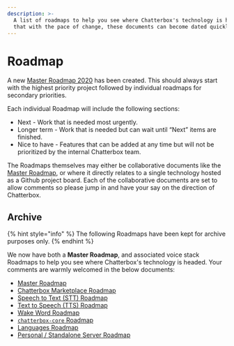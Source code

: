```yaml
---
description: >-
  A list of roadmaps to help you see where Chatterbox's technology is headed. Note
  that with the pace of change, these documents can become dated quickly.
---
```


# Roadmap

A new [Master Roadmap 2020](https://docs.google.com/document/d/1XCSdcszcuWhZsIHpkVrmHhFGHLdx7xqvd_BYELcXqTY/edit) has been created. This should always start with the highest priority project followed by individual roadmaps for secondary priorities.

Each individual Roadmap will include the following sections:

* Next - Work that is needed most urgently.
* Longer term - Work that is needed but can wait until “Next” items are finished.
* Nice to have - Features that can be added at any time but will not be prioritized by the internal Chatterbox team. 

The Roadmaps themselves may either be collaborative documents like the [Master Roadmap](https://docs.google.com/document/d/1XCSdcszcuWhZsIHpkVrmHhFGHLdx7xqvd_BYELcXqTY/edit?usp=sharing), or where it directly relates to a single technology hosted as a Github project board. Each of the collaborative documents are set to allow comments so please jump in and have your say on the direction of Chatterbox.

## Archive

{% hint style="info" %}
The following Roadmaps have been kept for archive purposes only.
{% endhint %}

We now have both a **Master Roadmap**, and associated voice stack Roadmaps to help you see where Chatterbox's technology is headed. Your comments are warmly welcomed in the below documents:

* [Master Roadmap](https://docs.google.com/document/d/1QntesVNTGx-DlSK45gjFi5ToDJtDuMwYY_C-u9C3fFI/edit)
* [Chatterbox Marketplace Roadmap](https://docs.google.com/document/d/1Ai2LcJRYUmzw8L6BK8hKWckFYfAAwzuAUYtw9uRuXuc/edit#heading=h.ck6l3z2vlex4)
* [Speech to Text \(STT\) Roadmap](https://docs.google.com/document/d/1o0b5r8qcxan59TxSeJxBX5x1ehcT1xWiX7b_mN6IfQw/edit#heading=h.ck6l3z2vlex4)
* [Text to Speech \(TTS\) Roadmap](https://docs.google.com/document/d/1gSXU5-UaXSOOA7T9UWz1hT779o36pIYOard3iGXlHCA/edit#heading=h.ck6l3z2vlex4)
* [Wake Word Roadmap](https://docs.google.com/document/d/1UsN9BLuHeiuuP92LEm17GSfufNcRyP1j8HB_W5FUHcE/edit)
* [`chatterbox-core` Roadmap](https://docs.google.com/document/d/1GvhoqC9mUTEDLrwXVSEQ4JecuUMKaTpE1l1FNE6mMTA/edit#heading=h.ck6l3z2vlex4)
* [Languages Roadmap](https://docs.google.com/document/d/1otSj9YBEASCPAgD7MZmUR4m5Nal5O0fjN67y3gJRfNg/edit#heading=h.ck6l3z2vlex4)
* [Personal / Standalone Server Roadmap](https://docs.google.com/document/d/1VJsk9xmFig1qAP-wH_SAB-3xyKRx28Z47IwlJWJMqOM/edit#heading=h.ck6l3z2vlex4)

